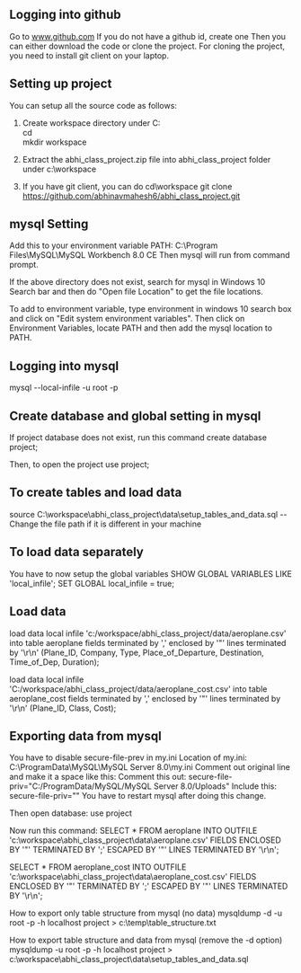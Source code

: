 Logging into github
-------------------
Go to www.github.com
If you do not have a github id, create one
Then you can either download the code or clone the project. 
For cloning the project, you need to install git client on your laptop.

Setting up project
--------------------
You can setup all the source code as follows:
1. Create workspace directory under C:\
cd\
mkdir workspace

2. Extract the abhi_class_project.zip file into abhi_class_project folder under c:\workspace

3. If you have git client, you can do
cd\workspace
git clone https://github.com/abhinavmahesh6/abhi_class_project.git

mysql Setting
---------------------
Add this to your environment variable PATH:
C:\Program Files\MySQL\MySQL Workbench 8.0 CE
Then mysql will run from command prompt.

If the above directory does not exist, search for mysql in Windows 10 Search bar and then do "Open file Location" to get the file locations.

To add to environment variable, type environment in windows 10 search box and click on "Edit system environment variables".
Then click on Environment Variables, locate PATH and then add the mysql location to PATH.


Logging into mysql
----------------------
mysql --local-infile -u root -p
<password to be entered>

Create database and global setting in mysql
--------------------------
If project database does not exist, run this command
create database project;

Then, to open the project
use project;

To create tables and load data
---------------------------------
source C:\workspace\abhi_class_project\data\setup_tables_and_data.sql
-- Change the file path if it is different in your machine


To load data separately
--------------------------
You have to now setup the global variables
SHOW GLOBAL VARIABLES LIKE 'local_infile';
SET GLOBAL local_infile = true;

Load data
----------
load data local infile 'c:/workspace/abhi_class_project/data/aeroplane.csv' into table aeroplane
fields terminated by ',' enclosed by '"' lines terminated by '\r\n'
(Plane_ID, Company, Type, Place_of_Departure, Destination, Time_of_Dep, Duration);

load data local infile 'C:/workspace/abhi_class_project/data/aeroplane_cost.csv' into table aeroplane_cost
fields terminated by ',' enclosed by '"'
lines terminated by '\r\n'
(Plane_ID, Class, Cost);

Exporting data from mysql
---------------------------
You have to disable secure-file-prev in my.ini
Location of my.ini: C:\ProgramData\MySQL\MySQL Server 8.0\my.ini
Comment out original line and make it a space like this:
Comment this out: secure-file-priv="C:/ProgramData/MySQL/MySQL Server 8.0/Uploads"
Include this: secure-file-priv=""
You have to restart mysql after doing this change.

Then open database:
use project

Now run this command:
SELECT * FROM aeroplane 
INTO OUTFILE 'c:\\workspace\\abhi_class_project\\data\\aeroplane.csv' 
FIELDS ENCLOSED BY '"' 
TERMINATED BY ';' 
ESCAPED BY '"' 
LINES TERMINATED BY '\r\n';

SELECT * FROM aeroplane_cost
INTO OUTFILE 'c:\\workspace\\abhi_class_project\\data\\aeroplane_cost.csv' 
FIELDS ENCLOSED BY '"' 
TERMINATED BY ';' 
ESCAPED BY '"' 
LINES TERMINATED BY '\r\n';

How to export only table structure from mysql (no data)
mysqldump -d -u root -p<pwd> -h localhost project > c:\temp\table_structure.txt

How to export table structure and data from mysql (remove the -d option)
mysqldump -u root -p<pwd> -h localhost project > c:\workspace\abhi_class_project\data\setup_tables_and_data.sql
